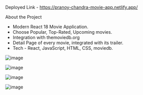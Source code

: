 Deployed Link -  https://pranoy-chandra-movie-app.netlify.app/

About the Project

- Modern React 18 Movie Application. 
- Choose Popular, Top-Rated, Upcoming movies.
- Integration with themoviedb.org
- Detail Page of every movie, integrated with its trailer. 
- Tech - React, JavaScript, HTML, CSS, moviedb.



![image](https://user-images.githubusercontent.com/60642045/198203674-7f45f0ec-2394-4de4-9bde-4bb0e1d71f80.png)


![image](https://user-images.githubusercontent.com/60642045/198203804-d40b2511-5939-4470-95d0-5ab08ba3f9a9.png)


![image](https://user-images.githubusercontent.com/60642045/198203841-53fb900d-1fa9-4f6c-a76f-e5ec828a6af3.png)


![image](https://user-images.githubusercontent.com/60642045/198203873-a1ac7c12-58a6-4378-91de-988ddc5f7d8c.png)

